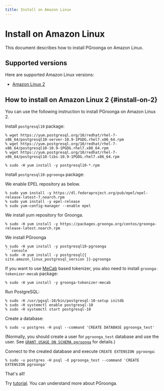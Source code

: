 ```yaml
---
title: Install on Amazon Linux
---
```


# Install on Amazon Linux

This document describes how to install PGroonga on Amazon Linux.

## Supported versions

Here are supported Amazon Linux versions:

  * [Amazon Linux 2](#install-on-2)

## How to install on Amazon Linux 2 {#install-on-2}

You can use the following instruction to install PGroonga on Amazon Linux 2.

Install `postgresql10` package:

```console
% wget https://yum.postgresql.org/10/redhat/rhel-7-x86_64/postgresql10-server-10.9-1PGDG.rhel7.x86_64.rpm
% wget https://yum.postgresql.org/10/redhat/rhel-7-x86_64/postgresql10-10.9-1PGDG.rhel7.x86_64.rpm
% wget https://yum.postgresql.org/10/redhat/rhel-7-x86_64/postgresql10-libs-10.9-1PGDG.rhel7.x86_64.rpm

% sudo -H yum install -y postgresql10-*.rpm
```

Install `postgresql10-pgroonga` package:

We enable EPEL repository as below.

```console
% sudo yum install -y https://dl.fedoraproject.org/pub/epel/epel-release-latest-7.noarch.rpm
% sudo yum install -y epel-release
% sudo yum-config-manager --enable epel
```

We install yum repository for Groonga.

```console
% sudo -H yum install -y https://packages.groonga.org/centos/groonga-release-latest.noarch.rpm
```

We install PGroonga

```
% sudo -H yum install -y postgresql10-pgroonga
```console
% sudo -H yum install -y postgresql{{ site.amazon_linux_postgresql_version }}-pgroonga
```

If you want to use [MeCab](http://taku910.github.io/mecab/) based tokenizer, you also need to install `groonga-tokenizer-mecab` package:

```console
% sudo -H yum install -y groonga-tokenizer-mecab
```

Run PostgreSQL:

```console
% sudo -H /usr/pgsql-10/bin/postgresql-10-setup initdb
% sudo -H systemctl enable postgresql-10
% sudo -H systemctl start postgresql-10
```

Create a database:

```console
% sudo -u postgres -H psql --command 'CREATE DATABASE pgroonga_test'
```

(Normally, you should create a user for `pgroonga_test` database and use the user. See [`GRANT USAGE ON SCHEMA pgroonga`](../reference/grant-usage-on-schema-pgroonga.html) for details.)

Connect to the created database and execute `CREATE EXTENSION pgroonga`:

```console
% sudo -u postgres -H psql -d pgroonga_test --command 'CREATE EXTENSION pgroonga'
```

That's all!

Try [tutorial](../tutorial/). You can understand more about PGroonga.
